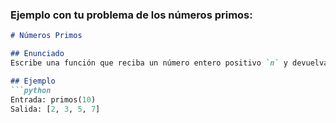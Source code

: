### Ejemplo con tu problema de los números primos:

```markdown
# Números Primos

## Enunciado
Escribe una función que reciba un número entero positivo `n` y devuelva todos los números primos menores o iguales a `n`.

## Ejemplo
```python
Entrada: primos(10)
Salida: [2, 3, 5, 7]